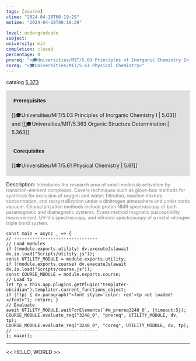 ```yaml
---
tags: [course]
ctime: "2024-04-18T00:19:29"
mstime: "2024-04-18T00:19:29"

level: undergraduate
subject: 
university: mit
completion: closed
percentage: 0
prereq: "<🎓Universities/MIT/5.03 Principles of Inorganic Chemistry I> and <🎓Universities/MIT/5.363 Organic Structure Determination>"
coreq: "<🎓Universities/MIT/5.61 Physical Chemistry>"
---
```


catalog [5.373](http://student.mit.edu/catalog/m5a.html#5.373)

<span style="display: block; padding: 15px; background-color: rgb(100, 100, 100, 0.2);"><font id="m_prereq3248_0" style="display: block; font-family: Arial, sans-serif; font-weight: bold; padding: 5px">Prerequisites</font><br><span id="prereq3248_0">[[🎓Universities/MIT/5.03 Principles of Inorganic Chemistry I | 5.03]] and [[🎓Universities/MIT/5.363 Organic Structure Determination | 5.363]]</span></span>
<span style="display: block; padding: 15px; background-color: rgb(100, 100, 100, 0.2);"><font id="m_coreq3248_0" style="display: block; font-family: Arial, sans-serif; font-weight: bold; padding: 5px">Corequisites</font><br><span id="coreq3248_0">[[🎓Universities/MIT/5.61 Physical Chemistry | 5.61]]</span></span>

<font style="">Description:</font>
<font style="color: grey; font-size: 0.8rem;">Introduces the research area of small-molecule activation by transition-element complexes. Covers techniques such as glove-box methods for synthesis for exclusion of oxygen and water; filtration, reaction mixture concentration, and recrystallization under a dinitrogen atmosphere and under static vacuum. Characterization methods include proton NMR spectroscopy of both paramagnetic and diamagnetic systems, Evans method magnetic susceptibility measurement, UV-Vis spectroscopy, and infrared spectroscopy of a metal-nitrogen triple bond system.</font>

```dataviewjs
const main = async _ => {
// --------------------------------
// Load modules
if (!module.exports.utility) dv.executeJs(await dv.io.load("Scripts/utility.js"));
const UTILITY_MODULE = module.exports.utility;
if (!module.exports.course) dv.executeJs(await dv.io.load("Scripts/course.js"));
const COURSE_MODULE = module.exports.course;
// Load tp
let tp = this.app.plugins.getPlugin("templater-obsidian").templater.current_functions_object;
if (!tp) { dv.paragraph("<font style='color: red'>tp not loaded!</font>"); return; }
// Evaluate
await UTILITY_MODULE.waitForElements(`#m_prereq3248_0`, {timeout:5});
COURSE_MODULE.evaluate_req("3248_0", "prereq", UTILITY_MODULE, dv, tp);
COURSE_MODULE.evaluate_req("3248_0", "coreq", UTILITY_MODULE, dv, tp);
// --------------------------------
}; main();
```

---

<< HELLO, WORLD >>
